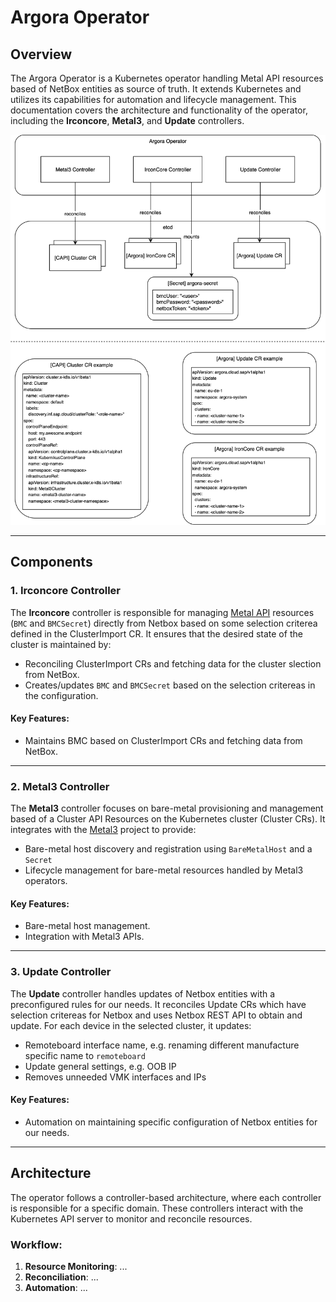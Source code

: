 # Argora Operator

## Overview
The Argora Operator is a Kubernetes operator handling Metal API resources based of NetBox entities as source of truth. It extends Kubernetes and utilizes its capabilities for automation and lifecycle management. This documentation covers the architecture and functionality of the operator, including the **Irconcore**, **Metal3**, and **Update** controllers.

![Argora Overview](argora.svg)

---

## Components

### 1. Irconcore Controller
The **Irconcore** controller is responsible for managing [Metal API](https://github.com/ironcore-dev/metal-operator) resources (`BMC` and `BMCSecret`) directly from Netbox based on some selection criterea defined in the ClusterImport CR. It ensures that the desired state of the cluster is maintained by:
- Reconciling ClusterImport CRs and fetching data for the cluster slection from NetBox.
- Creates/updates `BMC` and `BMCSecret` based on the selection critereas in the configuration.

#### Key Features:
- Maintains BMC based on ClusterImport CRs and fetching data from NetBox.

---

### 2. Metal3 Controller
The **Metal3** controller focuses on bare-metal provisioning and management based of a Cluster API Resources on the Kubernetes cluster (Cluster CRs). It integrates with the [Metal3](https://github.com/metal3-io/baremetal-operator) project to provide:
- Bare-metal host discovery and registration using `BareMetalHost` and a `Secret`
- Lifecycle management for bare-metal resources handled by Metal3 operators.

#### Key Features:
- Bare-metal host management.
- Integration with Metal3 APIs.

---

### 3. Update Controller
The **Update** controller handles updates of Netbox entities with a preconfigured rules for our needs. It reconciles Update CRs which have selection critereas for Netbox and uses Netbox REST API to obtain and update. For each device in the selected cluster, it updates:
- Remoteboard interface name, e.g. renaming different manufacture specific name to `remoteboard`
- Update general settings, e.g. OOB IP
- Removes unneeded VMK interfaces and IPs

#### Key Features:
- Automation on maintaining specific configuration of Netbox entities for our needs.

---

## Architecture
The operator follows a controller-based architecture, where each controller is responsible for a specific domain. These controllers interact with the Kubernetes API server to monitor and reconcile resources.

### Workflow:
1. **Resource Monitoring**: ...
2. **Reconciliation**: ...
3. **Automation**: ...
